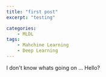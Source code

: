 ```yaml
---
title: "first post"
excerpt: "testing"

categories:
    - MLDL
tags:
    - Mahchine Learning
    - Deep Learning
---
```


I don't know whats going on ... Hello?


